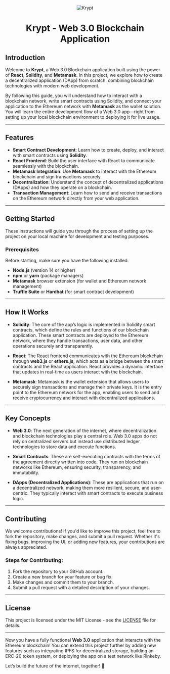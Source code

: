 <p align="center">
  <img src="https://i.ibb.co/DVF4tNW/image.png" alt="Krypt">
</p>

<h1 align="center">Krypt - Web 3.0 Blockchain Application</h1>

## Introduction

Welcome to **Krypt**, a Web 3.0 Blockchain application built using the power of **React**, **Solidity**, and **Metamask**. In this project, we explore how to create a decentralized application (DApp) from scratch, combining blockchain technologies with modern web development.

By following this guide, you will understand how to interact with a blockchain network, write smart contracts using Solidity, and connect your application to the Ethereum network with **Metamask** as the wallet solution. You will learn the entire development flow of a Web 3.0 app—right from setting up your local blockchain environment to deploying it for live usage.

---

## Features

- **Smart Contract Development**: Learn how to create, deploy, and interact with smart contracts using **Solidity**.
- **React Frontend**: Build the user interface with React to communicate seamlessly with the blockchain.
- **Metamask Integration**: Use **Metamask** to interact with the Ethereum blockchain and sign transactions securely.
- **Decentralization**: Understand the concept of decentralized applications (DApps) and how they operate on a blockchain.
- **Transaction Management**: Learn how to send and receive transactions on the Ethereum network directly from your web application.

---

## Getting Started

These instructions will guide you through the process of setting up the project on your local machine for development and testing purposes.

### Prerequisites

Before starting, make sure you have the following installed:

- **Node.js** (version 14 or higher)
- **npm** or **yarn** (package managers)
- **Metamask** browser extension (for wallet and Ethereum network management)
- **Truffle Suite** or **Hardhat** (for smart contract development)

---

## How It Works

- **Solidity**: The core of the app’s logic is implemented in Solidity smart contracts, which define the rules and functions of our blockchain application. These smart contracts are deployed to the Ethereum network, where they handle transactions, user data, and other operations securely and transparently.
  
- **React**: The React frontend communicates with the Ethereum blockchain through **web3.js** or **ethers.js**, which acts as a bridge between the smart contracts and the React application. React provides a dynamic interface that updates in real-time as users interact with the blockchain.

- **Metamask**: Metamask is the wallet extension that allows users to securely sign transactions and manage their private keys. It is the entry point to the Ethereum network for the app, enabling users to send and receive cryptocurrency and interact with decentralized applications.

---

## Key Concepts

- **Web 3.0**: The next generation of the internet, where decentralization and blockchain technologies play a central role. Web 3.0 apps do not rely on centralized servers but instead use distributed ledger technologies to store data and execute functions.
  
- **Smart Contracts**: These are self-executing contracts with the terms of the agreement directly written into code. They run on blockchain networks like Ethereum, ensuring security, transparency, and immutability.

- **DApps (Decentralized Applications)**: These are applications that run on a decentralized network, making them more resilient, secure, and user-centric. They typically interact with smart contracts to execute business logic.

---

## Contributing

We welcome contributions! If you'd like to improve this project, feel free to fork the repository, make changes, and submit a pull request. Whether it's fixing bugs, improving the UI, or adding new features, your contributions are always appreciated.

### Steps for Contributing:
1. Fork the repository to your GitHub account.
2. Create a new branch for your feature or bug fix.
3. Make changes and commit them to your branch.
4. Submit a pull request with a detailed description of your changes.

---

## License

This project is licensed under the MIT License - see the [LICENSE](LICENSE) file for details.

---

Now you have a fully functional **Web 3.0** application that interacts with the Ethereum blockchain! You can extend this project further by adding new features such as integrating IPFS for decentralized storage, building an ERC-20 token system, or deploying the app on a test network like Rinkeby.

Let’s build the future of the internet, together! 🚀
